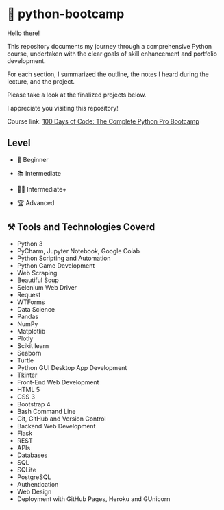 # 🚀 python-bootcamp

Hello there!

This repository documents my journey through a comprehensive Python course, undertaken with the clear goals of skill enhancement and portfolio development.

For each section, I summarized the outline, the notes I heard during the lecture, and the project.

Please take a look at the finalized projects below.

I appreciate you visiting this repository!

Course link: [100 Days of Code: The Complete Python Pro Bootcamp](https://www.udemy.com/course/100-days-of-code/?couponCode=KEEPLEARNING#instructor-1)


## Level
  - 🐣 Beginner
  
  - 📚 Intermediate
  
  - 🧑‍💻 Intermediate+
  
  - 🏆 Advanced

## ⚒️ Tools and Technologies Coverd
- Python 3
- PyCharm, Jupyter Notebook, Google Colab
- Python Scripting and Automation
- Python Game Development
- Web Scraping
- Beautiful Soup
- Selenium Web Driver
- Request
- WTForms
- Data Science
- Pandas
- NumPy
- Matplotlib
- Plotly
- Scikit learn
- Seaborn
- Turtle
- Python GUI Desktop App Development
- Tkinter
- Front-End Web Development
- HTML 5
- CSS 3
- Bootstrap 4
- Bash Command Line
- Git, GitHub and Version Control
- Backend Web Development
- Flask
- REST
- APIs
- Databases
- SQL
- SQLite
- PostgreSQL
- Authentication
- Web Design
- Deployment with GitHub Pages, Heroku and GUnicorn

